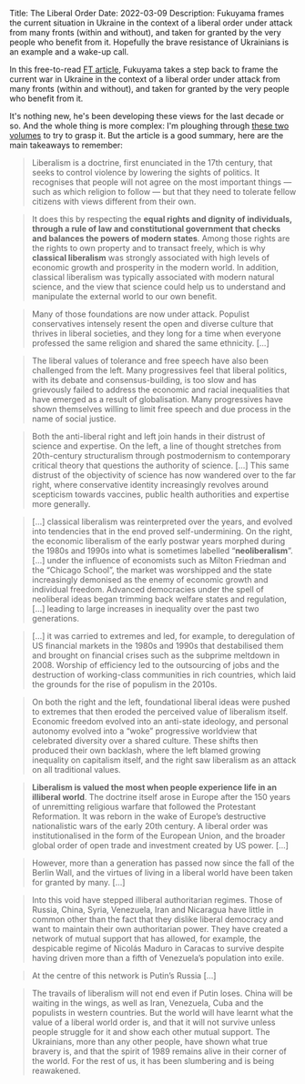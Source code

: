 Title: The Liberal Order
Date: 2022-03-09
Description: Fukuyama frames the current situation in Ukraine in the context of a liberal order under attack from many fronts (within and without), and taken for granted by the very people who benefit from it. Hopefully the brave resistance of Ukrainians is an example and a wake-up call.

In this free-to-read [FT article](https://www.ft.com/content/d0331b51-5d0e-4132-9f97-c3f41c7d75b3), Fukuyama takes a step back to frame the current war in Ukraine in the context of a liberal order under attack from many fronts (within and without), and taken for granted by the very people who benefit from it. 

It's nothing new, he's been developing these views for the last decade or so. And the whole thing is more complex: I'm ploughing through [these two volumes](https://www.theguardian.com/books/2014/sep/28/francis-fukuyama-political-order-political-decay-review-magisterial-overview) to try to grasp it. But the article is a good summary, here are the main takeaways to remember:

> Liberalism is a doctrine, first enunciated in the 17th century, that seeks to control violence by lowering the sights of politics. It recognises that people will not agree on the most important things — such as which religion to follow — but that they need to tolerate fellow citizens with views different from their own.

> It does this by respecting the __equal rights and dignity of individuals, through a rule of law and constitutional government that checks and balances the powers of modern states__. Among those rights are the rights to own property and to transact freely, which is why __classical liberalism__ was strongly associated with high levels of economic growth and prosperity in the modern world. In addition, classical liberalism was typically associated with modern natural science, and the view that science could help us to understand and manipulate the external world to our own benefit.

> Many of those foundations are now under attack. Populist conservatives intensely resent the open and diverse culture that thrives in liberal societies, and they long for a time when everyone professed the same religion and shared the same ethnicity. [...]

> The liberal values of tolerance and free speech have also been challenged from the left. Many progressives feel that liberal politics, with its debate and consensus-building, is too slow and has grievously failed to address the economic and racial inequalities that have emerged as a result of globalisation. Many progressives have shown themselves willing to limit free speech and due process in the name of social justice.

> Both the anti-liberal right and left join hands in their distrust of science and expertise. On the left, a line of thought stretches from 20th-century structuralism through postmodernism to contemporary critical theory that questions the authority of science. [...] This same distrust of the objectivity of science has now wandered over to the far right, where conservative identity increasingly revolves around scepticism towards vaccines, public health authorities and expertise more generally.

> [...] classical liberalism was reinterpreted over the years, and evolved into tendencies that in the end proved self-undermining. On the right, the economic liberalism of the early postwar years morphed during the 1980s and 1990s into what is sometimes labelled “__neoliberalism__”. [...] under the influence of economists such as Milton Friedman and the “Chicago School”, the market was worshipped and the state increasingly demonised as the enemy of economic growth and individual freedom. Advanced democracies under the spell of neoliberal ideas began trimming back welfare states and regulation, [...] leading to large increases in inequality over the past two generations.

> [...] it was carried to extremes and led, for example, to deregulation of US financial markets in the 1980s and 1990s that destabilised them and brought on financial crises such as the subprime meltdown in 2008. Worship of efficiency led to the outsourcing of jobs and the destruction of working-class communities in rich countries, which laid the grounds for the rise of populism in the 2010s.

> On both the right and the left, foundational liberal ideas were pushed to extremes that then eroded the perceived value of liberalism itself. Economic freedom evolved into an anti-state ideology, and personal autonomy evolved into a “woke” progressive worldview that celebrated diversity over a shared culture. These shifts then produced their own backlash, where the left blamed growing inequality on capitalism itself, and the right saw liberalism as an attack on all traditional values.

> __Liberalism is valued the most when people experience life in an illiberal world__. The doctrine itself arose in Europe after the 150 years of unremitting religious warfare that followed the Protestant Reformation. It was reborn in the wake of Europe’s destructive nationalistic wars of the early 20th century. A liberal order was institutionalised in the form of the European Union, and the broader global order of open trade and investment created by US power. [...]

> However, more than a generation has passed now since the fall of the Berlin Wall, and the virtues of living in a liberal world have been taken for granted by many. [...]

> Into this void have stepped illiberal authoritarian regimes. Those of Russia, China, Syria, Venezuela, Iran and Nicaragua have little in common other than the fact that they dislike liberal democracy and want to maintain their own authoritarian power. They have created a network of mutual support that has allowed, for example, the despicable regime of Nicolás Maduro in Caracas to survive despite having driven more than a fifth of Venezuela’s population into exile.

> At the centre of this network is Putin’s Russia [...]

> The travails of liberalism will not end even if Putin loses. China will be waiting in the wings, as well as Iran, Venezuela, Cuba and the populists in western countries. But the world will have learnt what the value of a liberal world order is, and that it will not survive unless people struggle for it and show each other mutual support. The Ukrainians, more than any other people, have shown what true bravery is, and that the spirit of 1989 remains alive in their corner of the world. For the rest of us, it has been slumbering and is being reawakened.



